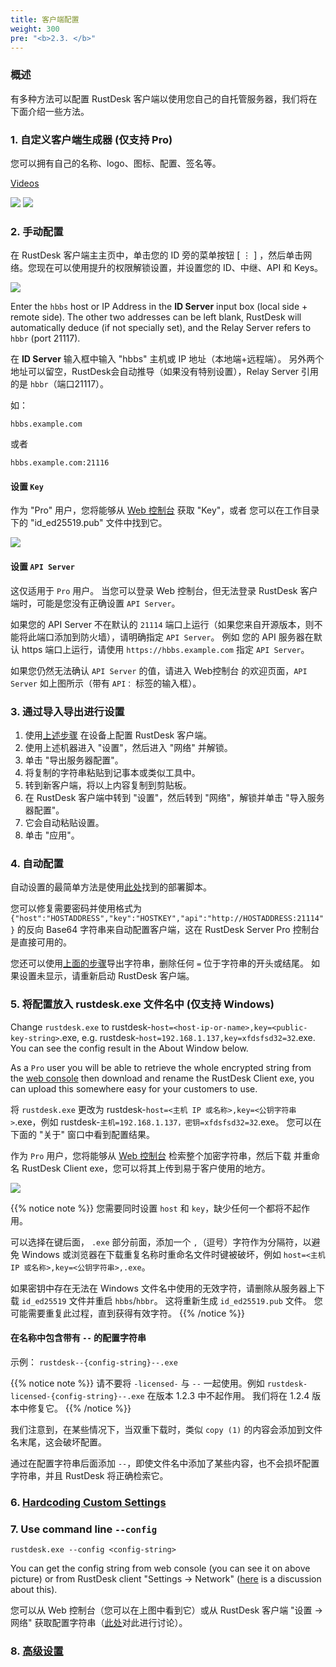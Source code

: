```yaml
---
title: 客户端配置
weight: 300
pre: "<b>2.3. </b>"
---
```


### 概述

有多种方法可以配置 RustDesk 客户端以使用您自己的自托管服务器，我们将在下面介绍一些方法。

### 1. 自定义客户端生成器 (仅支持 Pro)

您可以拥有自己的名称、logo、图标、配置、签名等。

[Videos](https://twitter.com/rustdesk/status/1769171628426944539)

![](images/custom-client-qs.png)
![](images/web_console_custom_client_config.jpeg)


### 2. 手动配置

在 RustDesk 客户端主主页中，单击您的 ID 旁的菜单按钮 [ &#8942; ] ，然后单击网络。您现在可以使用提升的权限解锁设置，并设置您的 ID、中继、API 和 Keys。

![](/docs/en/self-host/client-configuration/images/network-config.png)

Enter the `hbbs` host or IP Address in the **ID Server** input box (local side + remote side). The other two addresses can be left blank, RustDesk will automatically deduce (if not specially set), and the Relay Server refers to `hbbr` (port 21117).

在 **ID Server** 输入框中输入 "hbbs" 主机或 IP 地址（本地端+远程端）。
另外两个地址可以留空，RustDesk会自动推导（如果没有特别设置），Relay Server 引用的是 `hbbr`（端口21117）。

如：

```nolang
hbbs.example.com
```

或者

```nolang
hbbs.example.com:21116
```

#### 设置 `Key`

作为 "Pro" 用户，您将能够从 [Web 控制台](https://rustdesk.com/docs/en/self-host/rustdesk-server-pro/console/) 获取 "Key"，或者 您可以在工作目录下的 "id_ed25519.pub" 文件中找到它。

![](/docs/en/self-host/rustdesk-server-pro/console/images/console-home.png?v2)

#### 设置 `API Server`

这仅适用于 `Pro` 用户。 当您可以登录 Web 控制台，但无法登录 RustDesk 客户端时，可能是您没有正确设置 `API Server`。

如果您的 API Server 不在默认的 `21114` 端口上运行（如果您来自开源版本，则不能将此端口添加到防火墙），请明确指定 `API Server`。
例如 您的 API 服务器在默认 https 端口上运行，请使用 `https://hbbs.example.com` 指定 `API Server`。

如果您仍然无法确认 `API Server` 的值，请进入 Web控制台 的欢迎页面，`API Server` 如上图所示（带有 `API：` 标签的输入框）。

### 3. 通过导入导出进行设置

1. 使用[上述步骤](https://rustdesk.com/docs/en/self-host/client-configuration/#manual-config) 在设备上配置 RustDesk 客户端。
2. 使用上述机器进入 "设置"，然后进入 "网络" 并解锁。
3. 单击 "导出服务器配置"。
4. 将复制的字符串粘贴到记事本或类似工具中。
5. 转到新客户端，将以上内容复制到剪贴板。
6. 在 RustDesk 客户端中转到 "设置"，然后转到 "网络"，解锁并单击 "导入服务器配置"。
7. 它会自动粘贴设置。
8. 单击 "应用"。

### 4. 自动配置

自动设置的最简单方法是使用[此处](https://rustdesk.com/docs/en/self-host/client-deployment/)找到的部署脚本。

您可以修复需要密码并使用格式为 `{"host":"HOSTADDRESS","key":"HOSTKEY","api":"http://HOSTADDRESS:21114"}` 的反向 Base64 字符串来自动配置客户端，这在 RustDesk Server Pro 控制台是直接可用的。

您还可以使用[上面的步骤](https://rustdesk.com/docs/en/self-host/client-configuration/#setup-using-import-or-export)导出字符串，删除任何 `=` 位于字符串的开头或结尾。 如果设置未显示，请重新启动 RustDesk 客户端。

### 5. 将配置放入 rustdesk.exe 文件名中 (仅支持 Windows)

Change `rustdesk.exe` to rustdesk-`host=<host-ip-or-name>,key=<public-key-string>`.exe, e.g. rustdesk-`host=192.168.1.137,key=xfdsfsd32=32`.exe. You can see the config result in the About Window below.

As a `Pro` user you will be able to retrieve the whole encrypted string from the [web console](https://rustdesk.com/docs/en/self-host/rustdesk-server-pro/console/) then download and rename the RustDesk Client exe, you can upload this somewhere easy for your customers to use.

将 `rustdesk.exe` 更改为 rustdesk-`host=<主机 IP 或名称>,key=<公钥字符串>`.exe，例如 rustdesk-`主机=192.168.1.137，密钥=xfdsfsd32=32`.exe。 您可以在下面的 "关于" 窗口中看到配置结果。

作为 `Pro` 用户，您将能够从 [Web 控制台](https://rustdesk.com/docs/en/self-host/rustdesk-server-pro/console/) 检索整个加密字符串，然后下载 并重命名 RustDesk Client exe，您可以将其上传到易于客户使用的地方。

![](/docs/en/self-host/rustdesk-server-pro/console/images/console-home.png?v2)

<a name="invalidchar"></a>
{{% notice note %}}
您需要同时设置 `host` 和 `key`，缺少任何一个都将不起作用。

可以选择在键后面， `.exe` 部分前面，添加一个 `,`（逗号）字符作为分隔符，以避免 Windows 或浏览器在下载重复名称时重命名文件时键被破坏，例如 `host=<主机 IP 或名称>,key=<公钥字符串>,.exe`。

如果密钥中存在无法在 Windows 文件名中使用的无效字符，请删除从服务器上下载 `id_ed25519` 文件并重启 `hbbs`/`hbbr`。
这将重新生成 `id_ed25519.pub` 文件。
您可能需要重复此过程，直到获得有效字符。
{{% /notice %}}

#### 在名称中包含带有 `--` 的配置字符串

示例： `rustdesk--{config-string}--.exe`

{{% notice note %}}
请不要将 `-licensed-` 与 `--` 一起使用。例如 `rustdesk-licensed-{config-string}--.exe` 在版本 1.2.3 中不起作用。
我们将在 1.2.4 版本中修复它。
{{% /notice %}}

我们注意到，在某些情况下，当双重下载时，类似 `copy (1)` 的内容会添加到文件名末尾，这会破坏配置。

通过在配置字符串后面添加 `--`，即使文件名中添加了某些内容，也不会损坏配置字符串，并且 RustDesk 将正确检索它。

### 6. [Hardcoding Custom Settings](https://rustdesk.com/docs/en/self-host/client-configuration/hardcode-settings/)

### 7. Use command line `--config`

`rustdesk.exe --config <config-string>`

You can get the config string from web console (you can see it on above picture) or from RustDesk client "Settings → Network" ([here](https://github.com/rustdesk/rustdesk/discussions/7118) is a discussion about this).

您可以从 Web 控制台（您可以在上图中看到它）或从 RustDesk 客户端 "设置 → 网络" 获取配置字符串（[此处](https://github.com/rustdesk/rustdesk/discussions/7118)对此进行讨论）。

### 8. [高级设置](https://rustdesk.com/docs/zh-cn/self-host/client-configuration/advanced-settings/)
